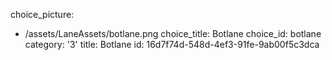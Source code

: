 choice_picture:
  - /assets/LaneAssets/botlane.png
choice_title: Botlane
choice_id: botlane
category: '3'
title: Botlane
id: 16d7f74d-548d-4ef3-91fe-9ab00f5c3dca
